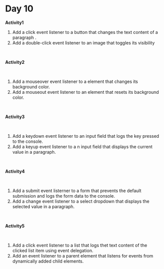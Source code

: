 # Day 10

**Activity1**

1. Add a click event listener to a button that changes the text content of a paragraph .
2. Add a double-click event listener to an image that toggles its visibility

<br>

**Activity2**

<br>

1. Add a mouseover event listener to a element that changes its background color.
2. Add a mouseout event listener to an element that resets its background color.

<br>

**Activity3**


<br>

1. Add a keydown event listener to an input field that logs the key pressed to the console.
2. Add a keyup event listener to a n input field that displays the current value in a paragraph.

<br>

**Activity4**

<br>

1. Add a submit event listerner to a form that prevents the default submission and logs the form data to the console.
2. Add a change event listener to a select dropdown that displays the selected value in a paragraph.

<br>

**Activity5**

<br>

1. Add a click event listener to a list that logs thet text content of the clicked list item using event delegation.
2. Add an event listener to a parent element that listens for events from dynamically added child elements.